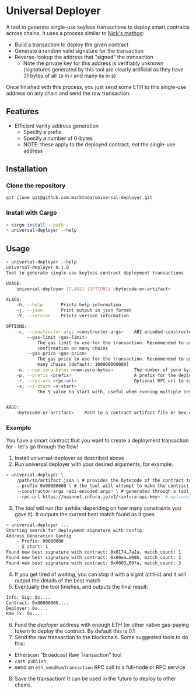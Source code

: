 # Universal Deployer

A tool to generate single-use keyless transactions to deploy smart contracts across chains. It uses a process similar to [Nick's method](https://weka.medium.com/how-to-send-ether-to-11-440-people-187e332566b7):
- Build a transaction to deploy the given contract
- Generate a random valid signature for the transaction   
- Reverse-lookup the address that "signed" the transaction
    - Note the private key for this address is verifiably unknown (signatures generated by this tool are clearly artificial as they have 31 bytes of all `1`s in r and many `0`s in s)

Once finished with this process, you just send some ETH to this single-use address on any chain and send the raw transaction.

## Features
- Efficient vanity address generation
    - Specify a prefix
    - Specify a number of 0-bytes
    - NOTE: these apply to the deployed contract, _not_ the single-use address
 
## Installation
### Clone the repository
```bash
git clone git@github.com:marktoda/universal-deployer.git
```

### Install with Cargo
```bash
> cargo install --path .
> universal-deployer --help
```
 
## Usage
```bash
> universal-deployer --help
universal-deployer 0.1.0
Tool to generate single-use keyless contract deployment transactions

USAGE:
    universal-deployer [FLAGS] [OPTIONS] <bytecode-or-artifact>

FLAGS:
    -h, --help       Prints help information
    -j, --json       Print output in json format
    -V, --version    Prints version information

OPTIONS:
    -c, --constructor-args <constructor-args>    ABI encoded constructor args to pass to the deployment
        --gas-limit <gas-limit>
            The gas limit to use for the transaction. Recommended to use a generally overestimated limit to allow
            confirmation on many chains
        --gas-price <gas-price>
            The gas price to use for the transaction. Recommended to use a generally high price to allow confirmation on
            many chains [default: 100000000000]
    -n, --num-zero-bytes <num-zero-bytes>        The number of zero bytes to exist in the deployed contract address
    -p, --prefix <prefix>                        A prefix for the deployed contract address
    -r, --rpc-url <rpc-url>                      Optional RPC url to estimate deployment gas limit
    -s, --s-start <s-start>
            The S value to start with, useful when running multiple instances to grind


ARGS:
    <bytecode-or-artifact>    Path to a contract artifact file or hex contract bytecode
```

### Example
You have a smart contract that you want to create a deployment transaction for - let's go through the flow!
1. Install universal-deployer as described above
2. Run universal deployer with your desired arguments, for example:
```bash
> universal-deployer \
    /path/to/artifact.json \ # provides the bytecode of the contract to deployer
    --prefix 0x00000000 \ # the tool will attempt to make the contract address begin with 4 0-bytes
    --constructor-args <abi-encoded args> \ # generated through a tool like `cast abi-encode`
    --rpc-url https://mainnet.infura.io/v3/<infura-api-key>  # optional to estimate gas limit more accurately 
```
3. The tool will run (for awhile, depending on how many constraints you gave it). It outputs the current best match found as it goes
```bash
> universal-deployer ...
Starting search for deployment signature with config: 
Address Generation Config
	- Prefix: 00000000
	- S start: 1
Found new best signature with contract: 0x0174…7a2a, match_count: 1
Found new best signature with contract: 0x00ea…e09b, match_count: 2
Found new best signature with contract: 0x0003…09fa, match_count: 3
```
4. If you get tired of waiting, you can stop it with a sigint (ctrl-c) and it will output the details of the best match
5. Eventually the tool finishes, and outputs the final result:
```bash
Info: Sig: 0x....
Contract: 0x00000000....
Deployer: 0x....
Raw Tx: 0x....
```
6. Fund the _deployer_ address with enough ETH (or other native gas-paying token) to deploy the contract. By default this is 0.1
7. Send the raw transaction to the blockchain. Some suggested tools to do this:
- Etherscan "Broadcast Raw Transaction" tool
- `cast publish`
- send an `eth_sendRawTransaction` RPC call to a full-node or RPC service
8. Save the transaction! It can be used in the future to deploy to other chains.

